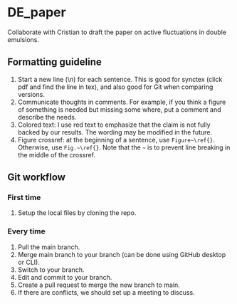 # DE_paper
Collaborate with Cristian to draft the paper on active fluctuations in double emulsions.

## Formatting guideline

1. Start a new line (\n) for each sentence. This is good for synctex (click pdf and find the line in tex), and also good for Git when comparing versions.
2. Communicate thoughts in comments. For example, if you think a figure of something is needed but missing some where, put a comment and describe the needs.
3. Colored text: I use red text to emphasize that the claim is not fully backed by our results. The wording may be modified in the future.
4. Figure crossref: at the beginning of a sentence, use `Figure~\ref{}`. Otherwise, use `Fig.~\ref{}`. Note that the `~` is to prevent line breaking in the middle of the crossref.

## Git workflow

### First time

1. Setup the local files by cloning the repo.

### Every time

1. Pull the main branch.
2. Merge main branch to your branch (can be done using GitHub desktop or CLI).
3. Switch to your branch.
4. Edit and commit to your branch.
5. Create a pull request to merge the new branch to main.
6. If there are conflicts, we should set up a meeting to discuss.
